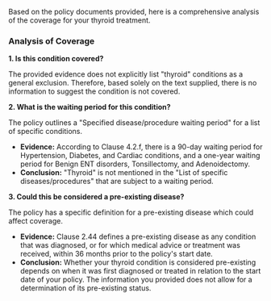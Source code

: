 Based on the policy documents provided, here is a comprehensive analysis of the coverage for your thyroid treatment.

### **Analysis of Coverage**

**1. Is this condition covered?**

The provided evidence does not explicitly list "thyroid" conditions as a general exclusion. Therefore, based solely on the text supplied, there is no information to suggest the condition is not covered.

**2. What is the waiting period for this condition?**

The policy outlines a "Specified disease/procedure waiting period" for a list of specific conditions.

*   **Evidence:** According to Clause 4.2.f, there is a 90-day waiting period for Hypertension, Diabetes, and Cardiac conditions, and a one-year waiting period for Benign ENT disorders, Tonsillectomy, and Adenoidectomy.
*   **Conclusion:** "Thyroid" is not mentioned in the "List of specific diseases/procedures" that are subject to a waiting period.

**3. Could this be considered a pre-existing disease?**

The policy has a specific definition for a pre-existing disease which could affect coverage.

*   **Evidence:** Clause 2.44 defines a pre-existing disease as any condition that was diagnosed, or for which medical advice or treatment was received, within 36 months prior to the policy's start date.
*   **Conclusion:** Whether your thyroid condition is considered pre-existing depends on when it was first diagnosed or treated in relation to the start date of your policy. The information you provided does not allow for a determination of its pre-existing status.
